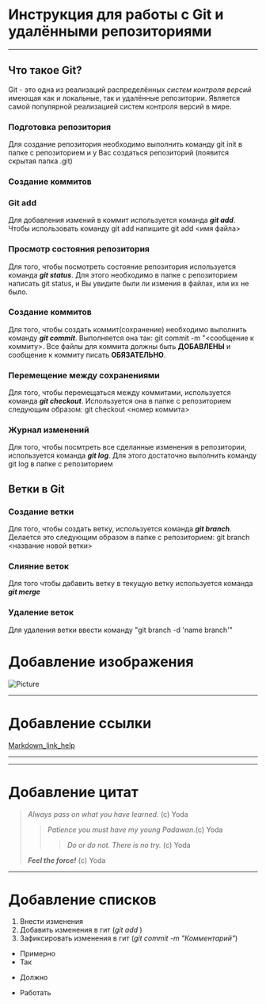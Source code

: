 # Инструкция для работы с Git и удалёнными репозиториями
---
## Что такое Git?
Git - это одна из реализаций распределённых *систем контроля версий* имеющая как и локальные, так и удалённые репозитории. Является самой популярной реализацией систем контроля версий в мире.

### Подготовка репозитория
Для создание репозитория необходимо выполнить команду git init  в папке с репозиторием и у Вас создаться репозиторий (появится скрытая папка .git)

### Создание коммитов

### Git add

Для добавления измений в коммит используется команда ***git add***. Чтобы использовать команду git add напишите git add <имя файла>

### Просмотр состояния репозитория

Для того, чтобы посмотреть состояние репозитория используется команда ***git status***. Для этого необходимо в папке с репозиторием написать git status, и Вы увидите были ли измения в файлах, или их не было.

### Создание коммитов
Для того, чтобы создать коммит(сохранение) необходимо выполнить команду ***git commit***. Выполняется она так: git commit -m "<сообщение к коммиту>. Все файлы для коммита должны быть **ДОБАВЛЕНЫ** и сообщение к коммиту писать **ОБЯЗАТЕЛЬНО**.

### Перемещение между сохранениями
Для того, чтобы перемещаться между коммитами, используется команда ***git checkout***. Используется она в папке с репозиторием следующим образом: git checkout <номер коммита>

### Журнал изменений
Для того, чтобы посмтреть все сделанные изменения в репозитории, используется команда ***git log***. Для этого достаточно выполнить команду git log в папке с репозиторием

## Ветки в Git

### Создание ветки

Для того, чтобы создать ветку, используется команда ***git branch***. Делается это следующим образом в папке с репозиторием: git branch <название новой ветки>

### Слияние веток

Для того чтобы дабавить ветку в текущую ветку используется команда ***git merge <name branch>***

### Удаление веток
Для удаления ветки ввести команду "git branch -d 'name branch'"
# Добавление изображения 

![Picture](https://scientificrussia.ru/images/b/teb-large.jpg)

---

# Добавление ссылки

[Markdown_link_help](https://gist.github.com/Jekins/2bf2d0638163f1294637)

---
---

# Добавление цитат

>*Always pass on what you have learned.* (с) Yoda
>>*Patience you must have my young Padawan.*(с) Yoda
>>> *Do or do not. There is no try.* (с) Yoda
>
> ***Feel the force!*** (с) Yoda

---
# Добавление списков

1. Внести изменения
2. Добавить изменения в гит (*git add <file>*)
3. Зафиксировать изменения в гит (*git commit -m "Комментарий"*)

* Примерно
* Так
+ Должно
- Работать 
